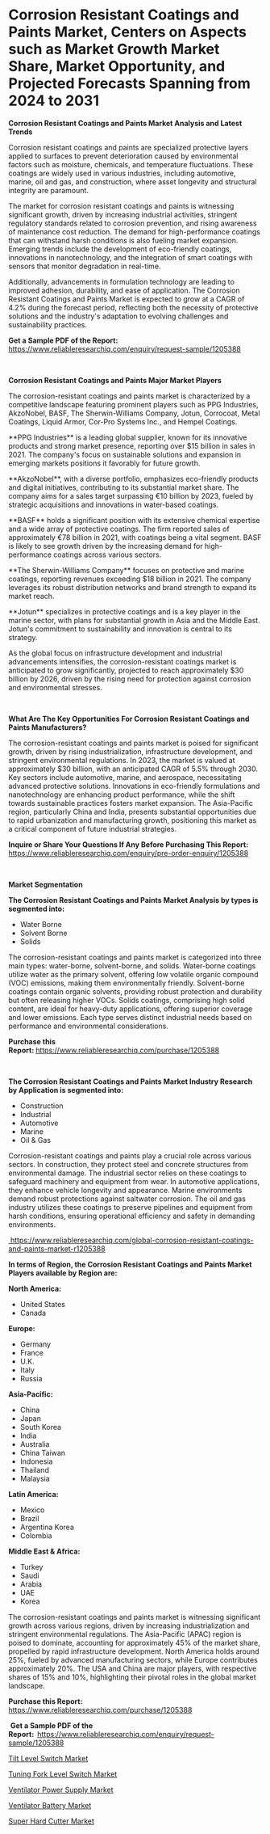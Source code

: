 <p><h1>Corrosion Resistant Coatings and Paints Market, Centers on Aspects such as Market Growth Market Share, Market Opportunity, and Projected Forecasts Spanning from 2024 to 2031</h1></p><p><strong>Corrosion Resistant Coatings and Paints Market Analysis and Latest Trends</strong></p>
<p><p>Corrosion resistant coatings and paints are specialized protective layers applied to surfaces to prevent deterioration caused by environmental factors such as moisture, chemicals, and temperature fluctuations. These coatings are widely used in various industries, including automotive, marine, oil and gas, and construction, where asset longevity and structural integrity are paramount.</p><p>The market for corrosion resistant coatings and paints is witnessing significant growth, driven by increasing industrial activities, stringent regulatory standards related to corrosion prevention, and rising awareness of maintenance cost reduction. The demand for high-performance coatings that can withstand harsh conditions is also fueling market expansion. Emerging trends include the development of eco-friendly coatings, innovations in nanotechnology, and the integration of smart coatings with sensors that monitor degradation in real-time.</p><p>Additionally, advancements in formulation technology are leading to improved adhesion, durability, and ease of application. The Corrosion Resistant Coatings and Paints Market is expected to grow at a CAGR of 4.2% during the forecast period, reflecting both the necessity of protective solutions and the industry's adaptation to evolving challenges and sustainability practices.</p></p>
<p><strong>Get a Sample PDF of the Report:&nbsp;</strong> <a href="https://www.reliableresearchiq.com/enquiry/request-sample/1205388?utm_campaign=1732&utm_medium=2&utm_source=Github&utm_content=ia&utm_term=19102024&utm_id=corrosion-resistant-coatings-and-paints">https://www.reliableresearchiq.com/enquiry/request-sample/1205388</a></p>
<p>&nbsp;</p>
<p><strong>Corrosion Resistant Coatings and Paints Major Market Players</strong></p>
<p><p>The corrosion-resistant coatings and paints market is characterized by a competitive landscape featuring prominent players such as PPG Industries, AkzoNobel, BASF, The Sherwin-Williams Company, Jotun, Corrocoat, Metal Coatings, Liquid Armor, Cor-Pro Systems Inc., and Hempel Coatings. </p><p>**PPG Industries** is a leading global supplier, known for its innovative products and strong market presence, reporting over $15 billion in sales in 2021. The company's focus on sustainable solutions and expansion in emerging markets positions it favorably for future growth.</p><p>**AkzoNobel**, with a diverse portfolio, emphasizes eco-friendly products and digital initiatives, contributing to its substantial market share. The company aims for a sales target surpassing €10 billion by 2023, fueled by strategic acquisitions and innovations in water-based coatings.</p><p>**BASF** holds a significant position with its extensive chemical expertise and a wide array of protective coatings. The firm reported sales of approximately €78 billion in 2021, with coatings being a vital segment. BASF is likely to see growth driven by the increasing demand for high-performance coatings across various sectors.</p><p>**The Sherwin-Williams Company** focuses on protective and marine coatings, reporting revenues exceeding $18 billion in 2021. The company leverages its robust distribution networks and brand strength to expand its market reach.</p><p>**Jotun** specializes in protective coatings and is a key player in the marine sector, with plans for substantial growth in Asia and the Middle East. Jotun's commitment to sustainability and innovation is central to its strategy.</p><p>As the global focus on infrastructure development and industrial advancements intensifies, the corrosion-resistant coatings market is anticipated to grow significantly, projected to reach approximately $30 billion by 2026, driven by the rising need for protection against corrosion and environmental stresses.</p></p>
<p>&nbsp;</p>
<p><strong>What Are The Key Opportunities For Corrosion Resistant Coatings and Paints Manufacturers?</strong></p>
<p><p>The corrosion-resistant coatings and paints market is poised for significant growth, driven by rising industrialization, infrastructure development, and stringent environmental regulations. In 2023, the market is valued at approximately $30 billion, with an anticipated CAGR of 5.5% through 2030. Key sectors include automotive, marine, and aerospace, necessitating advanced protective solutions. Innovations in eco-friendly formulations and nanotechnology are enhancing product performance, while the shift towards sustainable practices fosters market expansion. The Asia-Pacific region, particularly China and India, presents substantial opportunities due to rapid urbanization and manufacturing growth, positioning this market as a critical component of future industrial strategies.</p></p>
<p><strong>Inquire or Share Your Questions If Any Before Purchasing This Report:</strong> <a href="https://www.reliableresearchiq.com/enquiry/pre-order-enquiry/1205388?utm_campaign=1732&utm_medium=2&utm_source=Github&utm_content=ia&utm_term=19102024&utm_id=corrosion-resistant-coatings-and-paints">https://www.reliableresearchiq.com/enquiry/pre-order-enquiry/1205388</a></p>
<p>&nbsp;</p>
<p><strong>Market Segmentation</strong></p>
<p><strong>The Corrosion Resistant Coatings and Paints Market Analysis by types is segmented into:</strong></p>
<p><ul><li>Water Borne</li><li>Solvent Borne</li><li>Solids</li></ul></p>
<p><p>The corrosion-resistant coatings and paints market is categorized into three main types: water-borne, solvent-borne, and solids. Water-borne coatings utilize water as the primary solvent, offering low volatile organic compound (VOC) emissions, making them environmentally friendly. Solvent-borne coatings contain organic solvents, providing robust protection and durability but often releasing higher VOCs. Solids coatings, comprising high solid content, are ideal for heavy-duty applications, offering superior coverage and lower emissions. Each type serves distinct industrial needs based on performance and environmental considerations.</p></p>
<p><strong>Purchase this Report:&nbsp;</strong><a href="https://www.reliableresearchiq.com/purchase/1205388?utm_campaign=1732&utm_medium=2&utm_source=Github&utm_content=ia&utm_term=19102024&utm_id=corrosion-resistant-coatings-and-paints">https://www.reliableresearchiq.com/purchase/1205388</a></p>
<p>&nbsp;</p>
<p><strong>The Corrosion Resistant Coatings and Paints Market Industry Research by Application is segmented into:</strong></p>
<p><ul><li>Construction</li><li>Industrial</li><li>Automotive</li><li>Marine</li><li>Oil & Gas</li></ul></p>
<p><p>Corrosion-resistant coatings and paints play a crucial role across various sectors. In construction, they protect steel and concrete structures from environmental damage. The industrial sector relies on these coatings to safeguard machinery and equipment from wear. In automotive applications, they enhance vehicle longevity and appearance. Marine environments demand robust protections against saltwater corrosion. The oil and gas industry utilizes these coatings to preserve pipelines and equipment from harsh conditions, ensuring operational efficiency and safety in demanding environments.</p></p>
<p><a href="https://www.reliableresearchiq.com/global-corrosion-resistant-coatings-and-paints-market-r1205388?utm_campaign=1732&utm_medium=2&utm_source=Github&utm_content=ia&utm_term=19102024&utm_id=corrosion-resistant-coatings-and-paints">&nbsp;https://www.reliableresearchiq.com/global-corrosion-resistant-coatings-and-paints-market-r1205388</a></p>
<p><strong>In terms of Region, the Corrosion Resistant Coatings and Paints Market Players available by Region are:</strong></p>
<p>
    <p> <strong> North America: </strong>
        <ul>
            <li>United States</li>
            <li>Canada</li>
        </ul>
        </p> 
    <p> <strong> Europe: </strong>
        <ul>
            <li>Germany</li>
            <li>France</li>
            <li>U.K.</li>
            <li>Italy</li>
            <li>Russia</li>
        </ul>
        </p> 
    <p> <strong> Asia-Pacific: </strong>
        <ul>
            <li>China</li>
            <li>Japan</li>
            <li>South Korea</li>
            <li>India</li>
            <li>Australia</li>
            <li>China Taiwan</li>
            <li>Indonesia</li>
            <li>Thailand</li>
            <li>Malaysia</li>
        </ul>
        </p> 
    <p> <strong> Latin America: </strong>
        <ul>
            <li>Mexico</li>
            <li>Brazil</li>
            <li>Argentina Korea</li>
            <li>Colombia</li>
        </ul>
        </p> 
    <p> <strong> Middle East & Africa: </strong>
        <ul>
            <li>Turkey</li>
            <li>Saudi</li>
            <li>Arabia</li>
            <li>UAE</li>
            <li>Korea</li>
        </ul>
    </p>
    </p>
<p><p>The corrosion-resistant coatings and paints market is witnessing significant growth across various regions, driven by increasing industrialization and stringent environmental regulations. The Asia-Pacific (APAC) region is poised to dominate, accounting for approximately 45% of the market share, propelled by rapid infrastructure development. North America holds around 25%, fueled by advanced manufacturing sectors, while Europe contributes approximately 20%. The USA and China are major players, with respective shares of 15% and 10%, highlighting their pivotal roles in the global market landscape.</p></p>
<p><strong>Purchase this Report: </strong><a href="https://www.reliableresearchiq.com/purchase/1205388?utm_campaign=1732&utm_medium=2&utm_source=Github&utm_content=ia&utm_term=19102024&utm_id=corrosion-resistant-coatings-and-paints">https://www.reliableresearchiq.com/purchase/1205388</a></p>
<p>&nbsp;<strong>Get a Sample PDF of the Report:&nbsp;&nbsp;</strong><a href="https://www.reliableresearchiq.com/enquiry/request-sample/1205388?utm_campaign=1732&utm_medium=2&utm_source=Github&utm_content=ia&utm_term=19102024&utm_id=corrosion-resistant-coatings-and-paints">https://www.reliableresearchiq.com/enquiry/request-sample/1205388</a></p>
<p><strong></strong></p>
<p><p><a href="https://www.linkedin.com/pulse/market-insights-global-tilt-level-switch-forecast-innovation-pczzf?utm_campaign=1732&utm_medium=2&utm_source=Github&utm_content=ia&utm_term=19102024&utm_id=corrosion-resistant-coatings-and-paints">Tilt Level Switch Market</a></p><p><a href="https://www.linkedin.com/pulse/tuning-fork-level-switch-value-chain-analysis-from-raw-materials-53p7c?utm_campaign=1732&utm_medium=2&utm_source=Github&utm_content=ia&utm_term=19102024&utm_id=corrosion-resistant-coatings-and-paints">Tuning Fork Level Switch Market</a></p><p><a href="https://www.linkedin.com/pulse/ventilator-power-supply-market-report-product-type-end-use-731je?utm_campaign=1732&utm_medium=2&utm_source=Github&utm_content=ia&utm_term=19102024&utm_id=corrosion-resistant-coatings-and-paints">Ventilator Power Supply Market</a></p><p><a href="https://www.linkedin.com/pulse/ventilator-battery-market-refracting-trends-consumer-behaviors-8paee?utm_campaign=1732&utm_medium=2&utm_source=Github&utm_content=ia&utm_term=19102024&utm_id=corrosion-resistant-coatings-and-paints">Ventilator Battery Market</a></p><p><a href="https://github.com/JudyWalsh475/Market-Research-Report-List-1/blob/main/super-hard-cutter-market.md?utm_campaign=1732&utm_medium=2&utm_source=Github&utm_content=ia&utm_term=19102024&utm_id=corrosion-resistant-coatings-and-paints">Super Hard Cutter Market</a></p></p>